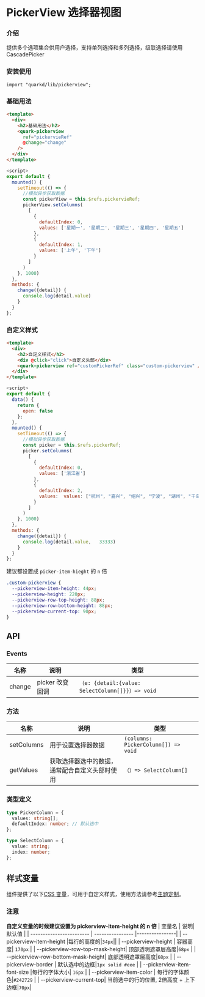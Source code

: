# PickerView 选择器视图

### 介绍

提供多个选项集合供用户选择，支持单列选择和多列选择，级联选择请使用 CascadePicker

### 安装使用

```tsx
import "quarkd/lib/pickerview";
```

### 基础用法

```html
<template>
  <div>
    <h2>基础用法</h2>
    <quark-pickerview
      ref="pickervieRef"
      @change="change"
    />
  </div>
</template>
```

```js
<script>
export default {
  mounted() {
    setTimeout(() => {
      //模拟异步获取数据
      const pickerView = this.$refs.pickervieRef;
      pickerView.setColumns(
        [
          {
            defaultIndex: 0,
            values: ['星期一', '星期二', '星期三', '星期四', '星期五']
          },
          {
            defaultIndex: 1,
            values: ['上午', '下午']
          }
        ]
      )
    }, 1000)
  },
  methods: {
    change({detail}) {
      console.log(detail.value)
    }
  }
};
```

### 自定义样式

```html
<template>
  <div>
    <h2>自定义样式</h2>
    <div @click="click">自定义头部</div>
    <quark-pickerview ref="customPickerRef" class="custom-pickerview" />
  </div>
</template>
```

```js
<script>
export default {
  data() {
    return {
      open: false
    };
  },
  mounted() {
    setTimeout(() => {
      //模拟异步获取数据
      const picker = this.$refs.pickerRef;
      picker.setColumns(
        [
          {
            defaultIndex: 0,
            values: ['浙江省']
          },
          {
            defaultIndex: 2,
            values:  values: ["杭州", "嘉兴", "绍兴", "宁波", "湖州", "千岛湖"],
          }
        ]
      )
    }, 1000)
  },
  methods: {
    change({detail}) {
      console.log(detail.value,   33333)
    }
  }
};
```  

建议都设置成 ``picker-item-hieght`` 的 ``n`` 倍

```css
.custom-pickerview {
  --pickerview-item-height: 44px;
  --pickerview-height: 220px;
  --pickerview-row-top-height: 88px;
  --pickerview-row-bottom-height: 88px;
  --pickerview-current-top: 90px;
}
```

## API

### Events

| 名称    | 说明                 | 类型                                             |
| ------- | -------------------- | ------------------------------------------------ |
| change  | picker 改变回调      | `（e: {detail:{value: SelectColumn[]}}）=> void` |

### 方法

| 名称       | 说明                                           | 类型                                |
| ---------- | ---------------------------------------------- | ----------------------------------- |
| setColumns | 用于设置选择器数据                             | `(columns: PickerColumn[]) => void` |
| getValues  | 获取选择器选中的数据，通常配合自定义头部时使用 | `（）=> SelectColumn[]`             |

### 类型定义

```ts
type PickerColumn = {
  values: string[];
  defaultIndex: number; // 默认选中
};

type SelectColumn = {
  value: string;
  index: number;
};
```

## 样式变量

组件提供了以下[CSS 变量](https://developer.mozilla.org/zh-CN/docs/Web/CSS/Using_CSS_custom_properties)，可用于自定义样式，使用方法请参考[主题定制](#/zh-CN/guide/theme)。  

### 注意  

**自定义变量的时候建议设置为 pickerview-item-height 的 n 倍**
| 变量名                     | 说明|默认值            |
| ------------------------  | ----------------  |----------------|
| --pickerview-item-height  |每行的高度的|`34px`||
| --pickerview-height       | 容器高度| `170px`            |
| --pickerview-row-top-mask-height| 顶部透明遮罩层高度|`68px`           |
| --pickerview-row-bottom-mask-height| 底部透明遮罩层高度|`68px`           |
| --pickerview-border       | 默认选中的边框|`1px solid #eee`   |
| --pickerview-item-font-size |每行的字体大小| `16px`            |
| --pickerview-item-color   | 每行的字体颜色|`#242729` |
| --pickerview-current-top| 当前选中的行的位置, 2倍高度 + 上下边框|`70px`|
